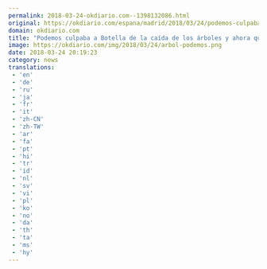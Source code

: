 ```yaml
---
permalink: 2018-03-24-okdiario.com--1398132086.html
original: https://okdiario.com/espana/madrid/2018/03/24/podemos-culpaba-botella-caida-arboles-ahora-que-gobierna-carmena-culpa-del-viento-2019316
domain: okdiario.com
title: "Podemos culpaba a Botella de la caída de los árboles y ahora que gobierna Carmena la culpa es del viento"
image: https://okdiario.com/img/2018/03/24/arbol-podemos.png
date: 2018-03-24 20:19:23
category: news
translations: 
 - 'en'
 - 'de'
 - 'ru'
 - 'ja'
 - 'fr'
 - 'it'
 - 'zh-CN'
 - 'zh-TW'
 - 'ar'
 - 'fa'
 - 'pt'
 - 'hi'
 - 'tr'
 - 'id'
 - 'nl'
 - 'sv'
 - 'vi'
 - 'pl'
 - 'ko'
 - 'no'
 - 'da'
 - 'th'
 - 'ta'
 - 'ms'
 - 'hy'
---
```



